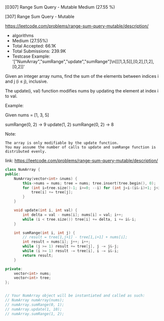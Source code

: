 [0307] Range Sum Query - Mutable                                    Medium (27.55 %)

<!--front-->	
[307] Range Sum Query - Mutable  

https://leetcode.com/problems/range-sum-query-mutable/description/

* algorithms
* Medium (27.55%)
* Total Accepted:    66.1K
* Total Submissions: 239.9K
* Testcase Example:  '["NumArray","sumRange","update","sumRange"]\n[[[1,3,5]],[0,2],[1,2],[0,2]]'

Given an integer array nums, find the sum of the elements between indices i and j (i ≤ j), inclusive.

The update(i, val) function modifies nums by updating the element at index i to val.

Example:


Given nums = [1, 3, 5]

sumRange(0, 2) -> 9
update(1, 2)
sumRange(0, 2) -> 8


Note:


	The array is only modifiable by the update function.
	You may assume the number of calls to update and sumRange function is distributed evenly.







<!--back-->

link: https://leetcode.com/problems/range-sum-query-mutable/description/

```cpp
class NumArray {
public:
    NumArray(vector<int> &nums) {
        this->nums = nums; tree = nums; tree.insert(tree.begin(), 0);
        for (int i=tree.size()-1; i>=0; --i) for (int j=i-(i&-i)+1; j<i; j++) {
            tree[i] += tree[j];
        }
    }

    void update(int i, int val) {
        int delta = val - nums[i]; nums[i] = val; i++;
        while (i < tree.size()) tree[i] += delta, i += i&-i;
    }

    int sumRange(int i, int j) {
        // result = tree[1,j+1] - tree[1,i+1] + nums[i]; 
        int result = nums[i]; j++; i++;
        while (j >= 1) result += tree[j], j -= j&-j;
        while (i >= 1) result -= tree[i], i -= i&-i;
        return result;
    }

private:
    vector<int> nums;
    vector<int> tree;
};


// Your NumArray object will be instantiated and called as such:
// NumArray numArray(nums);
// numArray.sumRange(0, 1);
// numArray.update(1, 10);
// numArray.sumRange(1, 2);
```



